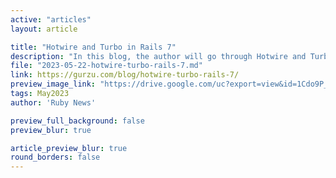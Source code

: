 ```yaml
---
active: "articles"
layout: article

title: "Hotwire and Turbo in Rails 7"
description: "In this blog, the author will go through Hotwire and Turbo in Rails 7, and take a closer look at how they can be used to build fast, responsive web applications."
file: "2023-05-22-hotwire-turbo-rails-7.md"
link: https://gurzu.com/blog/hotwire-turbo-rails-7/
preview_image_link: "https://drive.google.com/uc?export=view&id=1Cdo9P_kLf_mF2bO8cbSbjkzGu7QeODEf"
tags: May2023
author: 'Ruby News'

preview_full_background: false
preview_blur: true

article_preview_blur: true
round_borders: false
---
```

